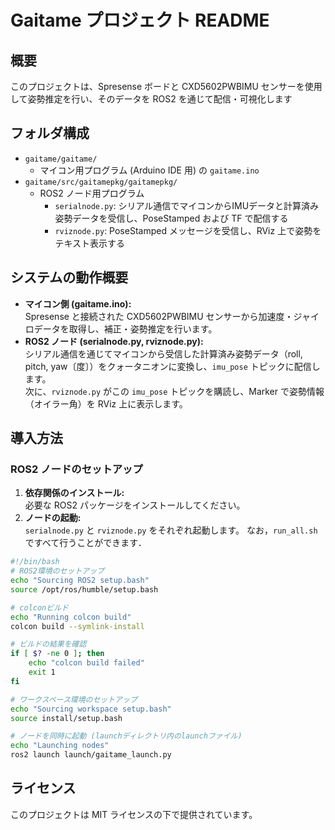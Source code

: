 # Gaitame プロジェクト README

## 概要
このプロジェクトは、Spresense ボードと CXD5602PWBIMU センサーを使用して姿勢推定を行い、そのデータを ROS2 を通じて配信・可視化します

## フォルダ構成
- `gaitame/gaitame/`
  - マイコン用プログラム (Arduino IDE 用) の `gaitame.ino`
- `gaitame/src/gaitamepkg/gaitamepkg/`
  - ROS2 ノード用プログラム
    - `serialnode.py`: シリアル通信でマイコンからIMUデータと計算済み姿勢データを受信し、PoseStamped および TF で配信する
    - `rviznode.py`: PoseStamped メッセージを受信し、RViz 上で姿勢をテキスト表示する

## システムの動作概要
- **マイコン側 (gaitame.ino):**  
   Spresense と接続された CXD5602PWBIMU センサーから加速度・ジャイロデータを取得し、補正・姿勢推定を行います。
- **ROS2 ノード (serialnode.py, rviznode.py):**  
  シリアル通信を通じてマイコンから受信した計算済み姿勢データ（roll, pitch, yaw〔度〕）をクォータニオンに変換し、`imu_pose` トピックに配信します。  
  次に、`rviznode.py` がこの `imu_pose` トピックを購読し、Marker で姿勢情報（オイラー角）を RViz 上に表示します。

## 導入方法
   
### ROS2 ノードのセットアップ
1. **依存関係のインストール:**  
   必要な ROS2 パッケージをインストールしてください。
2. **ノードの起動:**  
   `serialnode.py` と `rviznode.py` をそれぞれ起動します。
なお，`run_all.sh`ですべて行うことができます．
```bash
#!/bin/bash
# ROS2環境のセットアップ
echo "Sourcing ROS2 setup.bash"
source /opt/ros/humble/setup.bash

# colconビルド
echo "Running colcon build"
colcon build --symlink-install

# ビルドの結果を確認
if [ $? -ne 0 ]; then
    echo "colcon build failed"
    exit 1
fi

# ワークスペース環境のセットアップ
echo "Sourcing workspace setup.bash"
source install/setup.bash

# ノードを同時に起動 (launchディレクトリ内のlaunchファイル)
echo "Launching nodes"
ros2 launch launch/gaitame_launch.py

```  

## ライセンス
このプロジェクトは MIT ライセンスの下で提供されています。
